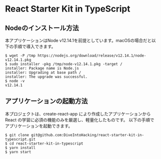 # React Starter Kit in TypeScript

## Nodeのインストール方法

本アプリケーションはNode v12.14.1を前提としています。macOSの場合だと以下の手順で導入できます。

    $ wget -P /tmp https://nodejs.org/download/release/v12.14.1/node-v12.14.1.pkg
    $ sudo installer -pkg /tmp/node-v12.14.1.pkg -target /
    installer: Package name is Node.js
    installer: Upgrading at base path /
    installer: The upgrade was successful.
    $ node -v
    v12.14.1

## アプリケーションの起動方法

本プロジェクトは、create-react-app により作成したアプリケーションから React の学習に必須の機能のみを厳選し、軽量化したものです。
以下の手順でアプリケーションを起動できます。

    $ git clone git@github.com:DiveIntoHacking/react-starter-kit-in-typescript.git
    $ cd react-starter-kit-in-typescript
    $ yarn install
    $ yarn start
